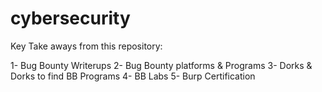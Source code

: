 # cybersecurity

Key Take aways from this repository:

1- Bug Bounty Writerups
2- Bug Bounty platforms & Programs
3- Dorks & Dorks to find BB Programs
4- BB Labs
5- Burp Certification
